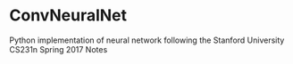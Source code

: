 # ConvNeuralNet
Python implementation of neural network following the Stanford University CS231n Spring 2017 Notes
